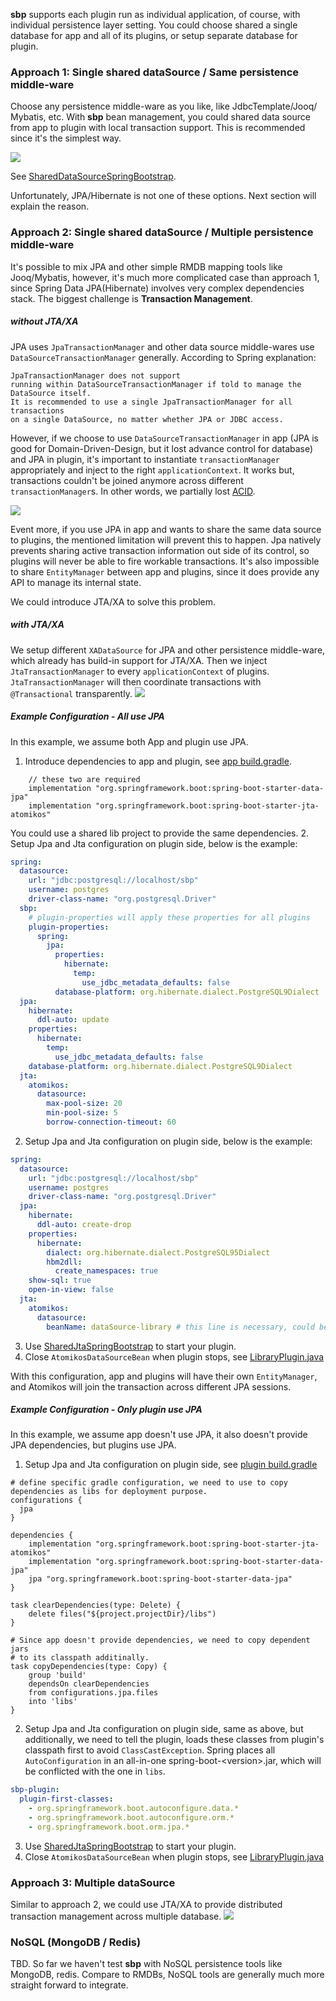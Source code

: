 **sbp** supports each plugin run as individual application, of
course, with individual persistence layer setting. You could choose shared
a single database for app and all of its plugins, or setup separate database
for plugin.

### Approach 1: Single shared dataSource / Same persistence middle-ware  
Choose any persistence middle-ware as you like, like JdbcTemplate/Jooq/
Mybatis, etc. With **sbp** bean management, 
you could shared data source from app to plugin with local
transaction support. This is recommended since it's the simplest way.

![](persistence_1.png?raw=true)

See [SharedDataSourceSpringBootstrap](../sbp-core/src/main/java/org/laxture/sbp/spring/boot/SharedDataSourceSpringBootstrap.java).

Unfortunately, JPA/Hibernate is not one of these options. Next section will explain
the reason.

### Approach 2: Single shared dataSource / Multiple persistence middle-ware
It's possible to mix JPA and other simple RMDB mapping tools like Jooq/Mybatis,
however, it's much more complicated case than approach 1, since Spring Data JPA(Hibernate)
involves very complex dependencies stack. The biggest challenge is **Transaction
Management**.

##### without JTA/XA
JPA uses `JpaTransactionManager` and other data source middle-wares use `DataSourceTransactionManager` generally.
According to Spring explanation:
```
JpaTransactionManager does not support 
running within DataSourceTransactionManager if told to manage the DataSource itself.
It is recommended to use a single JpaTransactionManager for all transactions
on a single DataSource, no matter whether JPA or JDBC access.
```
However, if we choose to use `DataSourceTransactionManager` in app 
(JPA is good for Domain-Driven-Design, but it lost advance control for database) 
and JPA in plugin, it's important to instantiate `transactionManager` appropriately
and inject to the right `applicationContext`. It works but, transactions couldn't be joined
anymore across different `transactionManager`s. In other words, we partially lost 
[ACID](https://en.wikipedia.org/wiki/ACID).

![](persistence_2.png?raw=true)

Event more, if you use JPA in app and wants to share the same data source to plugins, the mentioned
limitation will prevent this to happen. Jpa natively prevents sharing active transaction information
out side of its control, so plugins will never be able to fire workable transactions. It's also 
impossible to share `EntityManager` between app and plugins, since it does provide any API to 
manage its internal state.

We could introduce JTA/XA to solve this problem.

##### with JTA/XA
We setup different `XADataSource` for JPA and other persistence middle-ware,
which already has build-in support for JTA/XA. Then we inject `JtaTransactionManager`
to every `applicationContext` of plugins. `JtaTransactionManager` will then
coordinate transactions with `@Transactional` transparently.
![](persistence_3.png?raw=true)

##### Example Configuration - All use JPA
In this example, we assume both App and plugin use JPA. 
1. Introduce dependencies to app and plugin, see [app build.gradle](/demo-jpa/build.gradle).
```
    // these two are required 
    implementation "org.springframework.boot:spring-boot-starter-data-jpa"
    implementation "org.springframework.boot:spring-boot-starter-jta-atomikos"
```
  You could use a shared lib project to provide the same dependencies.
2. Setup Jpa and Jta configuration on plugin side, below is the example:
```yml
spring:
  datasource:
    url: "jdbc:postgresql://localhost/sbp"
    username: postgres
    driver-class-name: "org.postgresql.Driver"
  sbp:
    # plugin-properties will apply these properties for all plugins
    plugin-properties:
      spring:
        jpa:
          properties:
            hibernate:
              temp:
                use_jdbc_metadata_defaults: false
          database-platform: org.hibernate.dialect.PostgreSQL9Dialect
  jpa:
    hibernate:
      ddl-auto: update
    properties:
      hibernate:
        temp:
          use_jdbc_metadata_defaults: false
    database-platform: org.hibernate.dialect.PostgreSQL9Dialect
  jta:
    atomikos:
      datasource:
        max-pool-size: 20
        min-pool-size: 5
        borrow-connection-timeout: 60
```
2. Setup Jpa and Jta configuration on plugin side, below is the example:
```yml
spring:
  datasource:
    url: "jdbc:postgresql://localhost/sbp"
    username: postgres
    driver-class-name: "org.postgresql.Driver"
  jpa:
    hibernate:
      ddl-auto: create-drop
    properties:
      hibernate:
        dialect: org.hibernate.dialect.PostgreSQL95Dialect
        hbm2dll:
          create_namespaces: true
    show-sql: true
    open-in-view: false
  jta:
    atomikos:
      datasource:
        beanName: dataSource-library # this line is necessary, could be any name except "dataSource" 
```
3. Use [SharedJtaSpringBootstrap](../sbp-core/src/main/java/org/laxture/sbp/spring/boot/SharedJtaSpringBootstrap.java)
   to start your plugin.
4. Close `AtomikosDataSourceBean` when plugin stops, see [LibraryPlugin.java](/plugins/demo-plugin-library/src/main/java/demo/sbp/library/LibraryPlugin.java)

With this configuration, app and plugins will have their own `EntityManager`, and Atomikos will 
join the transaction across different JPA sessions.

##### Example Configuration - Only plugin use JPA
In this example, we assume app doesn't use JPA, it also doesn't provide JPA dependencies, but plugins use JPA.
1. Setup Jpa and Jta configuration on plugin side, see [plugin build.gradle](plugins/demo-plugin-library/build.gradle)
```
# define specific gradle configuration, we need to use to copy dependencies as libs for deployment purpose.
configurations {
  jpa
}

dependencies {
    implementation "org.springframework.boot:spring-boot-starter-jta-atomikos"
    implementation "org.springframework.boot:spring-boot-starter-data-jpa"
    jpa "org.springframework.boot:spring-boot-starter-data-jpa"
}

task clearDependencies(type: Delete) {
    delete files("${project.projectDir}/libs")
}

# Since app doesn't provide dependencies, we need to copy dependent jars
# to its classpath additinally.
task copyDependencies(type: Copy) {
    group 'build'
    dependsOn clearDependencies
    from configurations.jpa.files
    into 'libs'
}
```
2. Setup Jpa and Jta configuration on plugin side, same as above, but additionally, 
   we need to tell the plugin, loads these classes from plugin's classpath first to avoid `ClassCastException`.
   Spring places all `AutoConfiguration` in an all-in-one spring-boot-\<version\>.jar, which
   will be conflicted with the one in `libs`.
```yml
sbp-plugin:
  plugin-first-classes:
    - org.springframework.boot.autoconfigure.data.*
    - org.springframework.boot.autoconfigure.orm.*
    - org.springframework.boot.orm.jpa.*
```
3. Use [SharedJtaSpringBootstrap](../sbp-core/src/main/java/org/laxture/sbp/spring/boot/SharedJtaSpringBootstrap.java)
   to start your plugin.
4. Close `AtomikosDataSourceBean` when plugin stops, see [LibraryPlugin.java](/plugins/demo-plugin-library/src/main/java/demo/sbp/library/LibraryPlugin.java)

### Approach 3: Multiple dataSource
Similar to approach 2, we could use JTA/XA to provide distributed transaction
management across multiple database.
![](persistence_4.png?raw=true)

### NoSQL (MongoDB / Redis)
TBD. So far we haven't test **sbp** with NoSQL persistence
tools like MongoDB, redis. Compare to RMDBs, NoSQL tools are generally
much more straight forward to integrate.